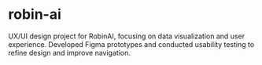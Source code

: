 # robin-ai
UX/UI design project for RobinAI, focusing on data visualization and user experience. Developed Figma prototypes and conducted usability testing to refine design and improve navigation.
